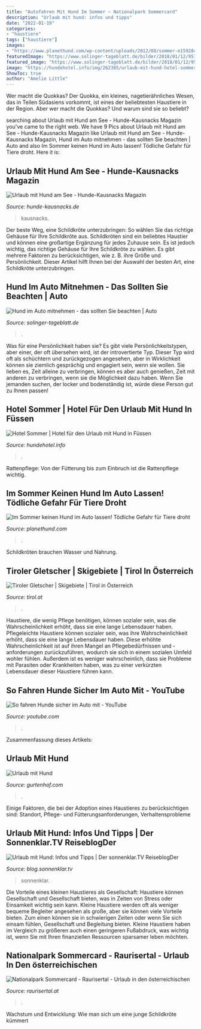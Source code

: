 ```yaml
---
title: "Autofahren Mit Hund Im Sommer ~ Nationalpark Sommercard"
description: "Urlaub mit hund: infos und tipps"
date: "2022-01-19"
categories:
- "haustiere"
tags: ["haustiere"]
images:
- "https://www.planethund.com/wp-content/uploads/2012/08/sommer-e1592846396609-696x1047.jpg"
featuredImage: "https://www.solinger-tageblatt.de/bilder/2018/01/12/9519587/656968719-hund-auto-MmLQnlLZtef.jpg"
featured_image: "https://www.solinger-tageblatt.de/bilder/2018/01/12/9519587/656968719-hund-auto-MmLQnlLZtef.jpg"
image: "https://hundehotel.info/img/262385/urlaub-mit-hund-hotel-sommer-314304.jpg"
ShowToc: true
author: "Amelie Little"
---
```



Wer macht die Quokkas?
Der Quokka, ein kleines, nagetierähnliches Wesen, das in Teilen Südasiens vorkommt, ist eines der beliebtesten Haustiere in der Region. Aber wer macht die Quokkas? Und warum sind sie so beliebt?

	

		
searching about Urlaub mit Hund am See - Hunde-Kausnacks Magazin you've came to the right web. We have 9 Pics about Urlaub mit Hund am See - Hunde-Kausnacks Magazin like Urlaub mit Hund am See - Hunde-Kausnacks Magazin, Hund im Auto mitnehmen - das sollten Sie beachten | Auto and also Im Sommer keinen Hund im Auto lassen! Tödliche Gefahr für Tiere droht. Here it is:
		
    
## Urlaub Mit Hund Am See - Hunde-Kausnacks Magazin

<img loading=lazy src="https://www.hunde-kausnacks.de/magazin/wp-content/uploads/2022/07/Hund-Wasser.jpg" onerror="this.onerror=null;this.src='https://tse1.mm.bing.net/th?id=OIP.A7S__wKh0XOFRgN0Uz-YJwHaEV&amp;pid=15.1';" alt="Urlaub mit Hund am See - Hunde-Kausnacks Magazin">

_Source: hunde-kausnacks.de_

>kausnacks. 

	

Der beste Weg, eine Schildkröte unterzubringen: So wählen Sie das richtige Gehäuse für Ihre Schildkröte aus.
Schildkröten sind ein beliebtes Haustier und können eine großartige Ergänzung für jedes Zuhause sein. Es ist jedoch wichtig, das richtige Gehäuse für Ihre Schildkröte zu wählen. Es gibt mehrere Faktoren zu berücksichtigen, wie z. B. ihre Größe und Persönlichkeit. Dieser Artikel hilft Ihnen bei der Auswahl der besten Art, eine Schildkröte unterzubringen.

    
## Hund Im Auto Mitnehmen - Das Sollten Sie Beachten | Auto

<img loading=lazy src="https://www.solinger-tageblatt.de/bilder/2018/01/12/9519587/656968719-hund-auto-MmLQnlLZtef.jpg" onerror="this.onerror=null;this.src='https://tse1.mm.bing.net/th?id=OIP.an0xC8KfrwzgEAPMI5Kt5AHaEK&amp;pid=15.1';" alt="Hund im Auto mitnehmen - das sollten Sie beachten | Auto">

_Source: solinger-tageblatt.de_

>. 

	

Was für eine Persönlichkeit haben sie?
Es gibt viele Persönlichkeitstypen, aber einer, der oft übersehen wird, ist der introvertierte Typ. Dieser Typ wird oft als schüchtern und zurückgezogen angesehen, aber in Wirklichkeit können sie ziemlich gesprächig und engagiert sein, wenn sie wollen. Sie lieben es, Zeit alleine zu verbringen, können es aber auch genießen, Zeit mit anderen zu verbringen, wenn sie die Möglichkeit dazu haben. Wenn Sie jemanden suchen, der locker und bodenständig ist, würde diese Person gut zu Ihnen passen!

    
## Hotel Sommer | Hotel Für Den Urlaub Mit Hund In Füssen

<img loading=lazy src="https://hundehotel.info/img/262385/urlaub-mit-hund-hotel-sommer-314304.jpg" onerror="this.onerror=null;this.src='https://tse1.mm.bing.net/th?id=OIP.o1ul0OKP9A4zUPwHZR0OtAHaDw&amp;pid=15.1';" alt="Hotel Sommer | Hotel für den Urlaub mit Hund in Füssen">

_Source: hundehotel.info_

>. 

	

Rattenpflege: Von der Fütterung bis zum Einbruch ist die Rattenpflege wichtig.

    
## Im Sommer Keinen Hund Im Auto Lassen! Tödliche Gefahr Für Tiere Droht

<img loading=lazy src="https://www.planethund.com/wp-content/uploads/2012/08/sommer-e1592846396609-696x1047.jpg" onerror="this.onerror=null;this.src='https://tse2.mm.bing.net/th?id=OIP.quLDv93wZDyMmLSCgvRN0gHaLJ&amp;pid=15.1';" alt="Im Sommer keinen Hund im Auto lassen! Tödliche Gefahr für Tiere droht">

_Source: planethund.com_

>. 

	

Schildkröten brauchen Wasser und Nahrung.

    
## Tiroler Gletscher | Skigebiete | Tirol In Österreich

<img loading=lazy src="https://www.tirol.at/portal/image.php?idPart=hw2qa75e6!o-" onerror="this.onerror=null;this.src='https://tse2.mm.bing.net/th?id=OIP.JT8xIH1acqBUZwRy5XMaFQHaE8&amp;pid=15.1';" alt="Tiroler Gletscher | Skigebiete | Tirol in Österreich">

_Source: tirol.at_

>. 

	

Haustiere, die wenig Pflege benötigen, können sozialer sein, was die Wahrscheinlichkeit erhöht, dass sie eine lange Lebensdauer haben.
Pflegeleichte Haustiere können sozialer sein, was ihre Wahrscheinlichkeit erhöht, dass sie eine lange Lebensdauer haben. Diese erhöhte Wahrscheinlichkeit ist auf ihren Mangel an Pflegebedürfnissen und -anforderungen zurückzuführen, wodurch sie sich in einem sozialen Umfeld wohler fühlen. Außerdem ist es weniger wahrscheinlich, dass sie Probleme mit Parasiten oder Krankheiten haben, was zu einer verkürzten Lebensdauer dieser Haustiere führen kann.

    
## So Fahren Hunde Sicher Im Auto Mit - YouTube

<img loading=lazy src="https://i.ytimg.com/vi/L_EGY1km3_4/maxresdefault.jpg" onerror="this.onerror=null;this.src='https://tse1.mm.bing.net/th?id=OIP.BmbzoTHctA5hbgsARM6X9gHaEK&amp;pid=15.1';" alt="So fahren Hunde sicher im Auto mit - YouTube">

_Source: youtube.com_

>. 

	

Zusammenfassung dieses Artikels:

    
## Urlaub Mit Hund

<img loading=lazy src="https://www.gurtenhof.com/fileadmin/_processed_/csm_DSC04140_c1b16a0b38.jpg" onerror="this.onerror=null;this.src='https://tse2.mm.bing.net/th?id=OIP.B0joAfbYCKBzx9nC1O7qGwHaEo&amp;pid=15.1';" alt="Urlaub mit Hund">

_Source: gurtenhof.com_

>. 

	

Einige Faktoren, die bei der Adoption eines Haustieres zu berücksichtigen sind: Standort, Pflege- und Fütterungsanforderungen, Verhaltensprobleme

    
## Urlaub Mit Hund: Infos Und Tipps | Der Sonnenklar.TV ReiseblogDer

<img loading=lazy src="https://blog.sonnenklar.tv/wp-content/uploads/2017/04/Hund-Autp.jpg" onerror="this.onerror=null;this.src='https://tse2.mm.bing.net/th?id=OIP.O8sr6qVSveJyk3jvpuxcuQHaC1&amp;pid=15.1';" alt="Urlaub mit Hund: Infos und Tipps | Der sonnenklar.TV ReiseblogDer">

_Source: blog.sonnenklar.tv_

>sonnenklar. 

	

Die Vorteile eines kleinen Haustieres als Gesellschaft: Haustiere können Gesellschaft und Gesellschaft bieten, was in Zeiten von Stress oder Einsamkeit wichtig sein kann.
Kleine Haustiere werden oft als weniger bequeme Begleiter angesehen als große, aber sie können viele Vorteile bieten. Zum einen können sie in schwierigen Zeiten oder wenn Sie sich einsam fühlen, Gesellschaft und Begleitung bieten. Kleine Haustiere haben im Vergleich zu größeren auch einen geringeren Fußabdruck, was wichtig ist, wenn Sie mit Ihren finanziellen Ressourcen sparsamer leben möchten.

    
## Nationalpark Sommercard - Raurisertal - Urlaub In Den österreichischen

<img loading=lazy src="https://raurisertal.at/fileadmin/_processed_/f/e/csm_Rauris_1500x1000_c_TVB_Fotograf_Florian_Bachmeier_12c10aa0a2.jpg" onerror="this.onerror=null;this.src='https://tse3.mm.bing.net/th?id=OIP.i-IwKKsKpZomrLneBSRRiQHaE8&amp;pid=15.1';" alt="Nationalpark Sommercard - Raurisertal - Urlaub in den österreichischen">

_Source: raurisertal.at_

>. 

	

Wachstum und Entwicklung: Wie man sich um eine junge Schildkröte kümmert

